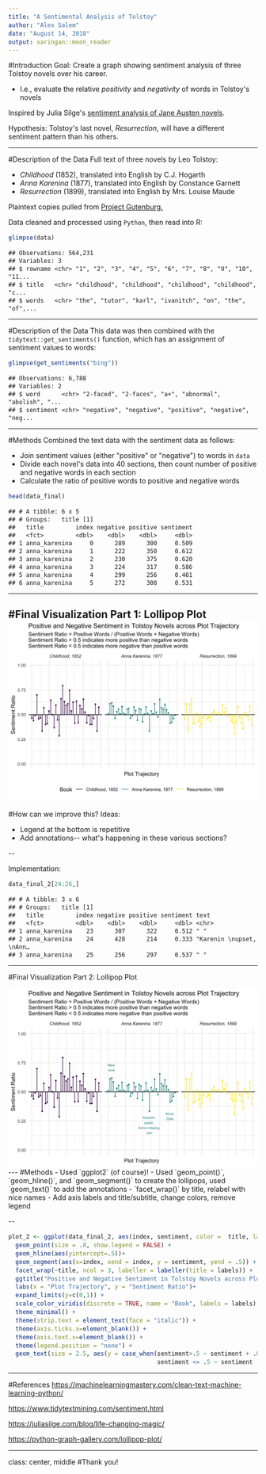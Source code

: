 ```yaml
---
title: "A Sentimental Analysis of Tolstoy"
author: "Alex Salem"
date: "August 14, 2018"
output: xaringan::moon_reader
---
```


#Introduction
Goal: Create a graph showing sentiment analysis of three Tolstoy novels over his career.
  - I.e., evaluate the relative *positivity* and *negativity* of words in Tolstoy's novels
  
Inspired by Julia Silge's [sentiment analysis of Jane Austen novels](https://juliasilge.com/blog/life-changing-magic/).

Hypothesis: Tolstoy's last novel, *Resurrection*, will have a different sentiment pattern than his others.

---
#Description of the Data
Full text of three novels by Leo Tolstoy:
  - *Childhood* (1852), translated into English by C.J. Hogarth
  - *Anna Karenina* (1877), translated into English by Constance Garnett
  - *Resurrection* (1899), translated into English by Mrs. Louise Maude

Plaintext copies pulled from [Project Gutenburg.](http://www.gutenberg.org/)

Data cleaned and processed using `Python`, then read into R:








```r
glimpse(data)
```

```
## Observations: 564,231
## Variables: 3
## $ rowname <chr> "1", "2", "3", "4", "5", "6", "7", "8", "9", "10", "11...
## $ title   <chr> "childhood", "childhood", "childhood", "childhood", "c...
## $ words   <chr> "the", "tutor", "karl", "ivanitch", "on", "the", "of",...
```

---
#Description of the Data
This data was then combined with the `tidytext::get_sentiments()` function, which has an assignment of sentiment values to words:


```r
glimpse(get_sentiments("bing"))
```

```
## Observations: 6,788
## Variables: 2
## $ word      <chr> "2-faced", "2-faces", "a+", "abnormal", "abolish", "...
## $ sentiment <chr> "negative", "negative", "positive", "negative", "neg...
```

---
#Methods
Combined the text data with the sentiment data as follows:

- Join sentiment values (either "positive" or "negative") to words in `data`
- Divide each novel's data into 40 sections, then count number of positive and negative words in each section 
- Calculate the ratio of positive words to positive and negative words

```r
head(data_final)
```

```
## # A tibble: 6 x 5
## # Groups:   title [1]
##   title         index negative positive sentiment
##   <fct>         <dbl>    <dbl>    <dbl>     <dbl>
## 1 anna_karenina     0      289      300     0.509
## 2 anna_karenina     1      222      350     0.612
## 3 anna_karenina     2      230      375     0.620
## 4 anna_karenina     3      224      317     0.586
## 5 anna_karenina     4      299      256     0.461
## 6 anna_karenina     5      272      308     0.531
```



---
#Final Visualization Part 1: Lollipop Plot
<img src="sentimental_analysis_of_tolstoy_files/figure-html/unnamed-chunk-10-1.png" width="672" />
---
#How can we improve this?
Ideas:
- Legend at the bottom is repetitive
- Add annotations-- what's happening in these various sections?

--


Implementation:

```r
data_final_2[24:26,]
```

```
## # A tibble: 3 x 6
## # Groups:   title [1]
##   title         index negative positive sentiment text                    
##   <fct>         <dbl>    <dbl>    <dbl>     <dbl> <chr>                   
## 1 anna_karenina    23      307      322     0.512 " "                     
## 2 anna_karenina    24      428      214     0.333 "Karenin \nupset, \nAnn…
## 3 anna_karenina    25      256      297     0.537 " "
```

---
#Final Visualization Part 2: Lollipop Plot


<img src="sentimental_analysis_of_tolstoy_files/figure-html/unnamed-chunk-14-1.png" width="672" />
---
#Methods
- Used `ggplot2` (of course)!
- Used `geom_point()`, `geom_hline()`, and `geom_segment()` to create the lollipops, used `geom_text()` to add the annotations
- `facet_wrap()` by title, relabel with nice names
- Add axis labels and title/subtitle, change colors, remove legend

--


```r
plot_2 <- ggplot(data_final_2, aes(index, sentiment, color =  title, label = text)) +
  geom_point(size = .8, show.legend = FALSE) +
  geom_hline(aes(yintercept=.5))+
  geom_segment(aes(x=index, xend = index, y = sentiment, yend = .5)) +
  facet_wrap(~title, ncol = 3, labeller = labeller(title = labels)) +
  ggtitle("Positive and Negative Sentiment in Tolstoy Novels across Plot Trajectory", subtitle = "Sentiment Ratio = Positive Words / (Positive Words + Negative Words) \nSentiment Ratio > 0.5 indicates more positive than negative words \nSentiment Ratio < 0.5 indicates more negative than positive words      ") +
  labs(x = "Plot Trajectory", y = "Sentiment Ratio")+
  expand_limits(y=c(0,1)) +
  scale_color_viridis(discrete = TRUE, name = "Book", labels = labels) +
  theme_minimal() +
  theme(strip.text = element_text(face = "italic")) +
  theme(axis.ticks.x=element_blank()) +
  theme(axis.text.x=element_blank()) +
  theme(legend.position = "none") +
  geom_text(size = 2.5, aes(y = case_when(sentiment>.5 ~ sentiment + .09,
                                          sentiment <= .5 ~ sentiment -.12)))
```

---
#References
https://machinelearningmastery.com/clean-text-machine-learning-python/

https://www.tidytextmining.com/sentiment.html

https://juliasilge.com/blog/life-changing-magic/

https://python-graph-gallery.com/lollipop-plot/

---
class: center, middle
#Thank you!
